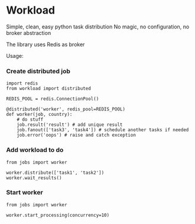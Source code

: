# Workload

Simple, clean, easy python task distribution
No magic, no configuration, no broker abstraction

The library uses Redis as broker

Usage:

### Create distributed job

```
import redis
from workload import distributed

REDIS_POOL = redis.ConnectionPool()

@distributed('worker', redis_pool=REDIS_POOL)
def worker(job, country):
    # do stuff
    job.result('result') # add unique result
    job.fanout(['task3', 'task4']) # schedule another tasks if needed
    job.error('oops') # raise and catch exception
```

### Add workload to do

```
from jobs import worker

worker.distribute(['task1', 'task2'])
worker.wait_results()
```

### Start worker

```
from jobs import worker

worker.start_processing(concurrency=10)
```